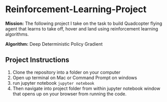 # Reinforcement-Learning-Project

**Mission:**
The following project I take on the task to build Quadcopter flying agent that learns to take off, hover and land using reinforcement learning algorithms.

**Algorithm:**
Deep Deterministic Policy Gradient

## Project Instructions ##
1. Clone the repository into a folder on your computer 
2. Open up terminal on Mac or Command Prompt on windows 
3. run jupyter notebook
`jupyter notebook`
4. Then navigate into project folder from within jupyter notebook window that opens up on your browser from running the code. 
